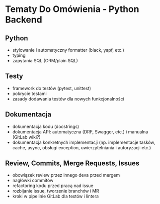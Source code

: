 # Tematy Do Omówienia - Python Backend

## Python

- stylowanie i automatyczny formatter (black, yapf, etc.)
- typing
- zapytania SQL (ORM/plain SQL)

## Testy

- framework do testów (pytest, unittest)
- pokrycie testami
- zasady dodawania testów dla nowych funkcjonalności

## Dokumentacja

- dokumentacja kodu (docstrings)
- dokumentacja API: automatyczna (DRF, Swagger, etc.) i manualna (GitLab wiki?)
- dokumentacja konkretnych implementacji (np. implementacje tasków, cache, async, obsługi exception, uwierzytelniania i autoryzacji etc.)

## Review, Commits, Merge Requests, Issues

- obowiązek review przez innego deva przed mergem
- nagłówki commitów
- refactoring kodu przed pracą nad issue
- rozbijanie issue, tworzenie branchów i MR
- kroki w pipelinie GitLab dla testów i lintera
